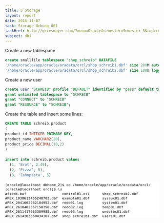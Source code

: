 ```yaml
---
title: 5 Storage
layout: report
date: 2016-11-07
task: Storage Uebung_001
taskHref: http://griesmayer.com/?menu=Oracle&semester=Semester_3&topic=05_Storage
subject: dbi
---
```


Create a new tablespace

```sql
create smallfile tablespace "shop_schreib" DATAFILE
'/home/oracle/app/oracle/oradata/orcl/shop_schreib1.dbf' size 200M autoextend on next 100M maxsize 300M,
'/home/oracle/app/oracle/oradata/orcl/shop_schreib2.dbf' size 100m logging extent management local segment space management auto

```

Create a new user

```sql
create user "SCHREIB" profile "DEFAULT" identified by "pass" default tablespace "shop_schreib" temporary tablespace "temp" account unlock
grant unlimited tablespace to "SCHREIB"
grant "CONNECT" to "SCHREIB"
grant "RESOURCE" to "SCHREIB";
```

Create the table and insert some lines:

```sql
CREATE TABLE schreib.product
(
product_id INTEGER PRIMARY KEY,
product_name VARCHAR2(20),
product_price DECIMAL(10,2)
)

insert into schreib.product values
  (1, 'Brot', 2.49),
  (2, 'Pizza', 5),
  (3, 'Zahnpasta', 5)

```

![](scrot.png)
